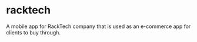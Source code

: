 # racktech

A mobile app for RackTech company that is used as an e-commerce app for clients to buy through.


